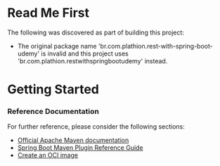 # Read Me First
The following was discovered as part of building this project:

* The original package name 'br.com.plathion.rest-with-spring-boot-udemy' is invalid and this project uses 'br.com.plathion.restwithspringbootudemy' instead.

# Getting Started

### Reference Documentation
For further reference, please consider the following sections:

* [Official Apache Maven documentation](https://maven.apache.org/guides/index.html)
* [Spring Boot Maven Plugin Reference Guide](https://docs.spring.io/spring-boot/docs/2.5.6/maven-plugin/reference/html/)
* [Create an OCI image](https://docs.spring.io/spring-boot/docs/2.5.6/maven-plugin/reference/html/#build-image)

